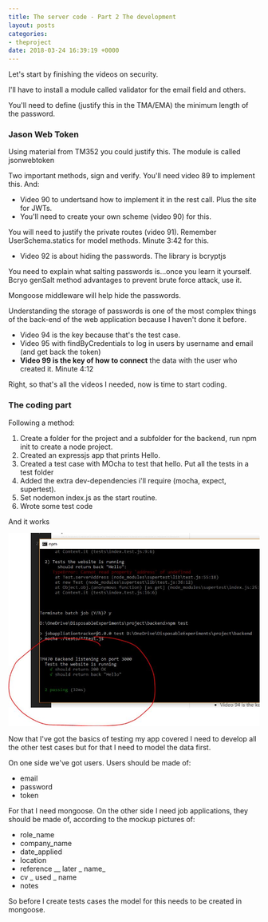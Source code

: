 ```yaml
---
title: The server code - Part 2 The development
layout: posts
categories:
- theproject
date: 2018-03-24 16:39:19 +0000
---
```

Let's start by finishing the videos on security.

I'll have to install a module called validator for the email field and others.

You'll need to define (justify this in the TMA/EMA) the minimum length of the password.

### Jason Web Token

Using material from TM352 you could justify this. The module is called jsonwebtoken

Two important methods, sign and verify. You'll need video 89 to implement this. And:

* Video 90 to undertsand how to implement it in the rest call. Plus the site for JWTs. 
* You'll need to create your own scheme (video 90) for this. 

You will need to justify the private routes (video 91). Remember UserSchema.statics for model methods. Minute 3:42 for this. 

* Video 92 is about hiding the passwords. The library is bcryptjs

You need to explain what salting passwords is...once you learn it yourself. Bcryo genSalt method advantages to prevent brute force attack, use it. 

Mongoose middleware will help hide the passwords. 

Understanding the storage of passwords is one of the most complex things of the back-end of the web application because I haven't done it before. 

* Video 94 is the key because that's the test case. 
* Video 95 with findByCredentials to log in users by username and email (and get back the token)
* **Video 99 is the key of how to connect** the data with the user who created it. Minute 4:12

Right, so that's all the videos I needed, now is time to start coding. 

### The coding part

Following a method:

1. Create a folder for the project and a subfolder for the backend, run npm init to create a node project. 
2. Created an expressjs app that prints Hello. 
3. Created a test case with MOcha to test that hello. Put all the tests in a test folder
4. Added the extra dev-dependencies i'll require (mocha, expect, supertest). 
5. Set nodemon index.js as the start routine. 
6. Wrote some test code

And it works

![](/uploads/2018/03/23/itowkrs.JPG)

Now that I've got the basics of testing my app covered I need to develop all the other test cases but for that I need to model the data first. 

On one side we've got users. Users should be made of:

* email
* password
* token

For that I need mongoose. On the other side I need job applications, they should be made of, according to the mockup pictures of:

* role_name
* company_name
* date_applied
* location
* reference __ later _ name_
* cv _ used _ name
* notes

So before I create tests cases the model for this needs to be created in mongoose. 